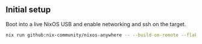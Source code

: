 
## Initial setup

Boot into a live NixOS USB and enable networking and ssh on the target.

```sh
nix run github:nix-community/nixos-anywhere -- --build-on-remote --flake .#oddship-thinkpad-x1 --target-host nixos@<IP_ADDRESS>
```
